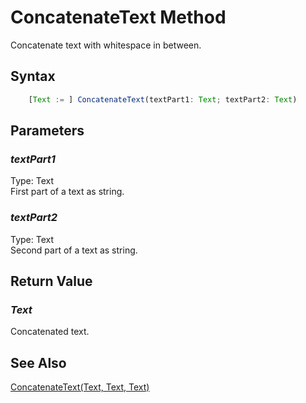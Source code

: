 # ConcatenateText Method
Concatenate text with whitespace in between.

## Syntax
```javascript
	[Text := ] ConcatenateText(textPart1: Text; textPart2: Text)
```

## Parameters
### *textPart1*
Type: Text<br/>
First part of a text as string.
### *textPart2*
Type: Text<br/>
Second part of a text as string.

## Return Value
### *Text*
Concatenated text.

## See Also
[ConcatenateText(Text, Text, Text)](./ConcatenateText2.md)<br />
